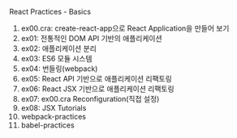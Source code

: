 React Practices - Basics
1. ex00.cra:   create-react-app으로 React Application을 만들어 보기
2.    ex01:   전통적인 DOM API 기반의 애플리케이션
3.    ex02:   애플리케이션 분리
4.    ex03:   ES6 모듈 시스템
5.    ex04:   번들링(webpack)
6.    ex05:   React API 기반으로 애플리케이션 리팩토링   
7.    ex06:   React JSX 기반으로 애플리케이션 리팩토링
8.    ex07:   ex00.cra Reconfiguration(직접 설정)
9.    ex08:   JSX Tutorials
10.    webpack-practices
11.    babel-practices